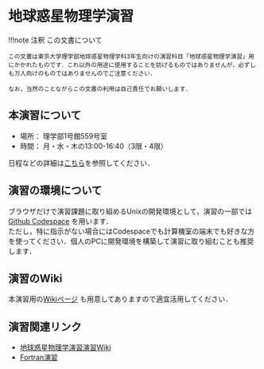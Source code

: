 # 地球惑星物理学演習

!!!note 注釈
    この文書について

    この文書は東京大学理学部地球惑星物理学科3年生向けの演習科目「地球惑星物理学演習」用にかかれたものです．これ以外の用途に使用することを妨げるものではありませんが，必ずしも万人向けのものではありませんのでご注意ください．

    なお，当然のことながらこの文書の利用は自己責任でお願いします．


## 本演習について
- 場所： 理学部1号館559号室
- 時間： 月・水・木の13:00-16:40（3限・4限）

日程などの詳細は[こちら](introduction.pdf)を参照してください．

## 演習の環境について
ブラウザだけで演習課題に取り組めるUnixの開発環境として，演習の一部では [Github Codespace](https://github.com/chibutsu-utokyo/debian) を用います．  
ただし，特に指示がない場合にはCodespaceでも計算機室の端末でも好きな方を使ってください．個人のPCに開発環境を構築して演習に取り組むことも推奨します．

## 演習のWiki
本演習用の[Wikiページ](https://github.com/chibutsu-utokyo/chibutsu-utokyo.github.io/wiki) も用意してありますので適宜活用してください．

## 演習関連リンク
- [地球惑星物理学演習演習Wiki](https://github.com/chibutsu-utokyo/chibutsu-utokyo.github.io/wiki)
- [Fortran演習](https://amanotk.github.io/fortran-resume-public/)